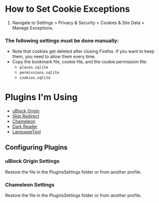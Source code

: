 # How to Set Cookie Exceptions

1. Navigate to Settings > Privacy & Security > Cookies & Site Data > Manage Exceptions.

### The following settings must be done manually:

- Note that cookies get deleted after closing Firefox. If you want to keep them, you need to allow them every time.
- Copy the bookmark file, cookie file, and the cookie permission file:
  - `places.sqlite`
  - `permissions.sqlite`
  - `cookies.sqlite`

# Plugins I'm Using

- [uBlock Origin](https://addons.mozilla.org/firefox/downloads/latest/ublock-origin/latest.xpi)
- [Skip Redirect](https://addons.mozilla.org/firefox/downloads/latest/skip-redirect/latest.xpi)
- [Chameleon](https://addons.mozilla.org/firefox/downloads/latest/chameleon-ext/latest.xpi)
- [Dark Reader](https://addons.mozilla.org/firefox/downloads/latest/darkreader/latest.xpi)
- [LanguageTool](https://addons.mozilla.org/firefox/downloads/latest/languagetool/latest.xpi)

## Configuring Plugins

### uBlock Origin Settings

Restore the file in the PluginsSettings folder or from another profile.

### Chameleon Settings

Restore the file in the PluginsSettings folder or from another profile.